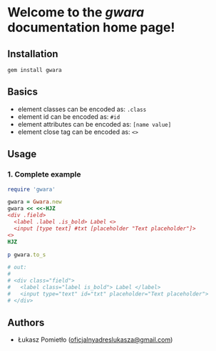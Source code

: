 Welcome to the _gwara_ documentation home page!
===

Installation
---
```
gem install gwara
```

Basics
---

- element classes can be encoded as: `.class`
- element id can be encoded as: `#id`
- element attributes can be encoded as: `[name value]`
- element close tag can be encoded as: `<>`

Usage
---
### 1. Complete example
```RUBY
require 'gwara'

gwara = Gwara.new
gwara << <<-HJZ
<div .field>
  <label .label .is_bold> Label <>
  <input [type text] #txt [placeholder "Text placeholder"]>
<>
HJZ

p gwara.to_s

# out:
#
# <div class="field">
#   <label class="label is_bold"> Label </label>
#   <input type="text" id="txt" placeholder="Text placeholder">
# </div>
```


Authors
---
- Łukasz Pomietło (oficjalnyadreslukasza@gmail.com)
